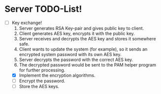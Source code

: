 # Server TODO-List!

- [ ] Key exchange!
    1. Server generates RSA Key-pair and gives public key to client.
    2. Client generates AES key, encrypts it with the public key.
    3. Server receives and decrypts the AES key and stores it somewhere safe.
    4. Client wants to update the system (for example), so it sends an encrypted system password with its own AES key.
    5. Server decrypts the password with the correct AES key.
    6. The decrypted password would be sent to the PAM helper program for further processing.
  - [X] Implement the encryption algorithms.
  - [ ] Encrypt the password.
  - [ ] Store the AES keys.